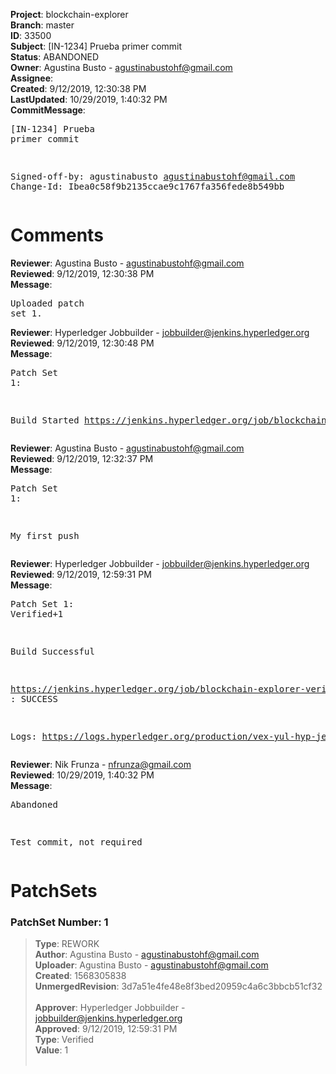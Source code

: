 <strong>Project</strong>: blockchain-explorer<br><strong>Branch</strong>: master<br><strong>ID</strong>: 33500<br><strong>Subject</strong>: [IN-1234] Prueba primer commit<br><strong>Status</strong>: ABANDONED<br><strong>Owner</strong>: Agustina Busto - agustinabustohf@gmail.com<br><strong>Assignee</strong>:<br><strong>Created</strong>: 9/12/2019, 12:30:38 PM<br><strong>LastUpdated</strong>: 10/29/2019, 1:40:32 PM<br><strong>CommitMessage</strong>:<br><pre>[IN-1234] Prueba primer commit

Signed-off-by: agustinabusto <agustinabustohf@gmail.com>
Change-Id: Ibea0c58f9b2135ccae9c1767fa356fede8b549bb
</pre><h1>Comments</h1><strong>Reviewer</strong>: Agustina Busto - agustinabustohf@gmail.com<br><strong>Reviewed</strong>: 9/12/2019, 12:30:38 PM<br><strong>Message</strong>: <pre>Uploaded patch set 1.</pre><strong>Reviewer</strong>: Hyperledger Jobbuilder - jobbuilder@jenkins.hyperledger.org<br><strong>Reviewed</strong>: 9/12/2019, 12:30:48 PM<br><strong>Message</strong>: <pre>Patch Set 1:

Build Started https://jenkins.hyperledger.org/job/blockchain-explorer-verify-x86_64/302/</pre><strong>Reviewer</strong>: Agustina Busto - agustinabustohf@gmail.com<br><strong>Reviewed</strong>: 9/12/2019, 12:32:37 PM<br><strong>Message</strong>: <pre>Patch Set 1:

My first push</pre><strong>Reviewer</strong>: Hyperledger Jobbuilder - jobbuilder@jenkins.hyperledger.org<br><strong>Reviewed</strong>: 9/12/2019, 12:59:31 PM<br><strong>Message</strong>: <pre>Patch Set 1: Verified+1

Build Successful 

https://jenkins.hyperledger.org/job/blockchain-explorer-verify-x86_64/302/ : SUCCESS

Logs: https://logs.hyperledger.org/production/vex-yul-hyp-jenkins-3/blockchain-explorer-verify-x86_64/302</pre><strong>Reviewer</strong>: Nik Frunza - nfrunza@gmail.com<br><strong>Reviewed</strong>: 10/29/2019, 1:40:32 PM<br><strong>Message</strong>: <pre>Abandoned

Test commit, not required</pre><h1>PatchSets</h1><h3>PatchSet Number: 1</h3><blockquote><strong>Type</strong>: REWORK<br><strong>Author</strong>: Agustina Busto - agustinabustohf@gmail.com<br><strong>Uploader</strong>: Agustina Busto - agustinabustohf@gmail.com<br><strong>Created</strong>: 1568305838<br><strong>UnmergedRevision</strong>: 3d7a51e4fe48e8f3bed20959c4a6c3bbcb51cf32<br><br><strong>Approver</strong>: Hyperledger Jobbuilder - jobbuilder@jenkins.hyperledger.org<br><strong>Approved</strong>: 9/12/2019, 12:59:31 PM<br><strong>Type</strong>: Verified<br><strong>Value</strong>: 1<br><br></blockquote>